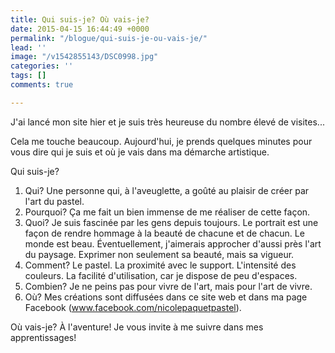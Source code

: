 ```yaml
---
title: Qui suis-je? Où vais-je?
date: 2015-04-15 16:44:49 +0000
permalink: "/blogue/qui-suis-je-ou-vais-je/"
lead: ''
image: "/v1542855143/DSC0998.jpg"
categories: ''
tags: []
comments: true

---
```

J'ai lancé mon site hier et je suis très heureuse du nombre élevé de visites...

Cela me touche beaucoup. Aujourd'hui, je prends quelques minutes pour vous dire qui je suis et où je vais dans ma démarche artistique.

Qui suis-je?

1. Qui? Une personne qui, à l'aveuglette, a goûté au plaisir de créer par l'art du pastel.
2. Pourquoi? Ça me fait un bien immense de me réaliser de cette façon.
3. Quoi? Je suis fascinée par les gens depuis toujours. Le portrait est une façon de rendre hommage à la beauté de chacune et de chacun. Le monde est beau. Éventuellement, j'aimerais approcher d'aussi près l'art du paysage. Exprimer non seulement sa beauté, mais sa vigueur.
4. Comment? Le pastel. La proximité avec le support. L'intensité des couleurs. La facilité d'utilisation, car je dispose de peu d'espaces.
5. Combien? Je ne peins pas pour vivre de l'art, mais pour l'art de vivre.
6. Où? Mes créations sont diffusées dans ce site web et dans ma page Facebook (www.facebook.com/nicolepaquetpastel).

Où vais-je? À l'aventure! Je vous invite à me suivre dans mes apprentissages!